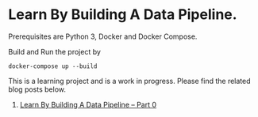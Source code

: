 
# Learn By Building A Data Pipeline.

Prerequisites are Python 3, Docker and Docker Compose.

Build and Run the project by 
```
docker-compose up --build
```

This is a learning project and is a work in progress. Please find the related blog posts below.

1. [Learn By Building A Data Pipeline – Part 0](https://dev.to/svemaraju/learn-by-building-a-data-pipeline-part-0-3f8m)
